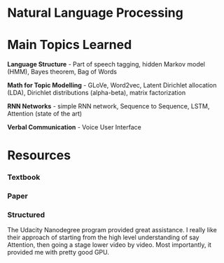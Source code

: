 # Natural Language Processing

# Main Topics Learned

**Language Structure** - Part of speech tagging, hidden Markov model (HMM), Bayes theorem, Bag of Words

**Math for Topic Modelling** - GLoVe, Word2vec, Latent Dirichlet allocation (LDA), Dirichlet distributions (alpha-beta), matrix factorization

**RNN Networks** - simple RNN network, Sequence to Sequence, LSTM, Attention (state of the art)

**Verbal Communication** - Voice User Interface

# Resources

### Textbook



### Paper


### Structured

The Udacity Nanodegree program provided great assistance. I really like their approach of starting from the high level understanding of say Attention, then going a stage lower video by video. Most importantly, it provided me with pretty good GPU.